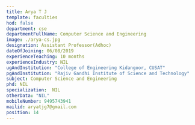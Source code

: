 ```yaml
---
title: Arya T J
template: faculties
hod: false
department: cse
departmentFullName: Computer Science and Engineering
image: ./arya-cs.jpg
designation: Assistant Professor(Adhoc)
dateOfJoining: 06/08/2019
experienceTeaching: 10 months
experienceIndustry: NIL
ugAndInstitution: "College of Engineering Kidangoor, CUSAT"
pgAndInstitution: "Rajiv Gandhi Institute of Science and Technology"
subject: Computer Science and Engineering
phd: NIL
specialization:  NIL
otherData: "NIL"
mobileNumber: 9495743941    
mailid: aryatjg7@gmail.com
position: 14
---
```

